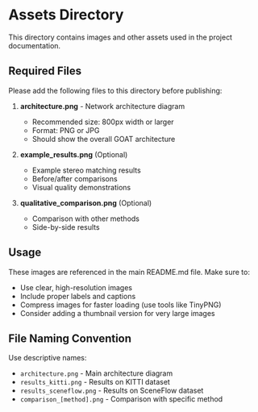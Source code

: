 # Assets Directory

This directory contains images and other assets used in the project documentation.

## Required Files

Please add the following files to this directory before publishing:

1. **architecture.png** - Network architecture diagram
   - Recommended size: 800px width or larger
   - Format: PNG or JPG
   - Should show the overall GOAT architecture

2. **example_results.png** (Optional)
   - Example stereo matching results
   - Before/after comparisons
   - Visual quality demonstrations

3. **qualitative_comparison.png** (Optional)
   - Comparison with other methods
   - Side-by-side results

## Usage

These images are referenced in the main README.md file. Make sure to:
- Use clear, high-resolution images
- Include proper labels and captions
- Compress images for faster loading (use tools like TinyPNG)
- Consider adding a thumbnail version for very large images

## File Naming Convention

Use descriptive names:
- `architecture.png` - Main architecture diagram
- `results_kitti.png` - Results on KITTI dataset
- `results_sceneflow.png` - Results on SceneFlow dataset
- `comparison_[method].png` - Comparison with specific method

